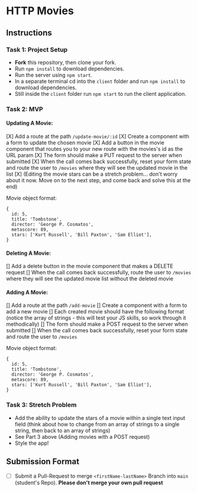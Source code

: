 # HTTP Movies

## Instructions

### Task 1: Project Setup 

- **Fork** this repository, then clone your fork.
- Run `npm install` to download dependencies.
- Run the server using `npm start`.
- In a separate terminal cd into the `client` folder and run `npm install` to download dependencies.
- Still inside the `client` folder run `npm start` to run the client application.

### Task 2: MVP

#### Updating A Movie:

[X] Add a route at the path `/update-movie/:id`
[X] Create a component with a form to update the chosen movie
[X] Add a button in the movie component that routes you to your new route with the movies's id as the URL param
[X] The form should make a PUT request to the server when submitted
[X] When the call comes back successfully, reset your form state and route the user to `/movies` where they will see the updated movie in the list
[X] (Editing the movie stars can be a stretch problem... don't worry about it now. Move on to the next step, and come back and solve this at the end)

Movie object format:

```
{
  id: 5,
  title: 'Tombstone',
  director: 'George P. Cosmatos',
  metascore: 89,
  stars: ['Kurt Russell', 'Bill Paxton', 'Sam Elliot'],
}
```

#### Deleting A Movie:

[] Add a delete button in the movie component that makes a DELETE request
[] When the call comes back successfully, route the user to `/movies` where they will see the updated movie list without the deleted movie

#### Adding A Movie:

[] Add a route at the path `/add-movie`
[] Create a component with a form to add a new movie
[] Each created movie should have the following format (notice the array of strings - this will test your JS skills, so work through it methodically)
[] The form should make a POST request to the server when submitted
[] When the call comes back successfully, reset your form state and route the user to `/movies`

Movie object format:

```
{
  id: 5,
  title: 'Tombstone',
  director: 'George P. Cosmatos',
  metascore: 89,
  stars: ['Kurt Russell', 'Bill Paxton', 'Sam Elliot'],
}
```

### Task 3: Stretch Problem

- Add the ability to update the stars of a movie within a single text input field (think about how to change from an array of strings to a single string, then back to an array of strings)
- See Part 3 above (Adding movies with a POST request)
- Style the app!

## Submission Format
* [ ] Submit a Pull-Request to merge `<firstName-lastName>` Branch into `main` (student's  Repo). **Please don't merge your own pull request**
